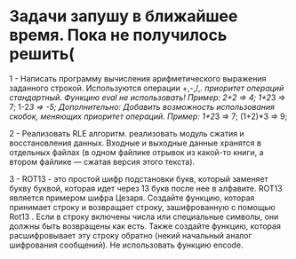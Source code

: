 # Задачи запушу в ближайшее время. Пока не получилось решить(

1 -  Написать программу вычисления арифметического выражения заданного строкой. Используются операции +,-,/,*. приоритет операций стандартный. Функцию eval не использовать!
Пример: 2+2 => 4; 1+2*3 => 7; 1-2*3 => -5;
Дополнительно: Добавить возможность использования скобок, меняющих приоритет операций. 
Пример: 1+2*3 => 7; (1+2)*3 => 9;

2 - Реализовать RLE алгоритм. реализовать модуль сжатия и восстановления данных. Входные и выходные данные хранятся в отдельных файлах (в одном файлике отрывок из какой-то книги, а втором файлике — сжатая версия этого текста). 

3 -  ROT13 - это простой шифр подстановки букв, который заменяет букву буквой, которая идет через 13 букв после нее в алфавите. ROT13 является примером шифра Цезаря.
Создайте функцию, которая принимает строку и возвращает строку, зашифрованную с помощью Rot13 . Если в строку включены числа или специальные символы, они должны быть возвращены как есть. Также создайте функцию, которая расшифровывает эту строку обратно (некий начальный аналог шифрования сообщений). 
Не использовать функцию encode.